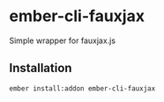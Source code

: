 # ember-cli-fauxjax
Simple wrapper for fauxjax.js

## Installation

```ember install:addon ember-cli-fauxjax```
